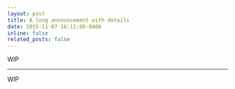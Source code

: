 ```yaml
---
layout: post
title: A long announcement with details
date: 2015-11-07 16:11:00-0400
inline: false
related_posts: false
---
```


WIP

***

WIP
